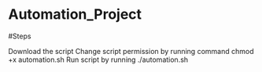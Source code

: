 # Automation_Project

#Steps

Download the script
Change script permission by running command chmod +x automation.sh
Run script by running ./automation.sh

